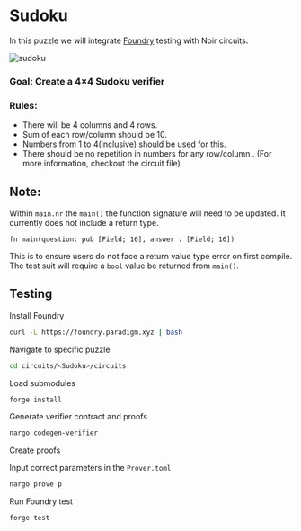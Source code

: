 # Sudoku

In this puzzle we will integrate [Foundry](https://book.getfoundry.sh/) testing with Noir circuits.

![sudoku](https://github.com/burke-md/noir-puzzles/assets/22263098/608b1296-82fe-4148-8c81-1648ec2f971f)


### Goal: Create a 4×4 Sudoku verifier

### Rules: 
- There will be 4 columns and 4 rows. 
- Sum of each row/column should be 10. 
- Numbers from 1 to 4(inclusive) should be used for this.
- There should be no repetition in numbers for any row/column .
(For more information, checkout the circuit file)

## Note:

Within `main.nr` the `main()` the function signature will need to be updated. It currently does not include a return type.

```
fn main(question: pub [Field; 16], answer : [Field; 16]) 
```

This is to ensure users do not face a return value type error on first compile. The test suit will require a `bool` value be returned from `main()`.

## Testing 

Install Foundry 

```bash
curl -L https://foundry.paradigm.xyz | bash
```

Navigate to specific puzzle

```bash
cd circuits/<Sudoku>/circuits
```

Load submodules

```bash
forge install
```

Generate verifier contract and proofs 

```bash
nargo codegen-verifier
```

Create proofs

Input correct parameters in the `Prover.toml`

```bash
nargo prove p 
```

Run Foundry test

```bash
forge test 
```